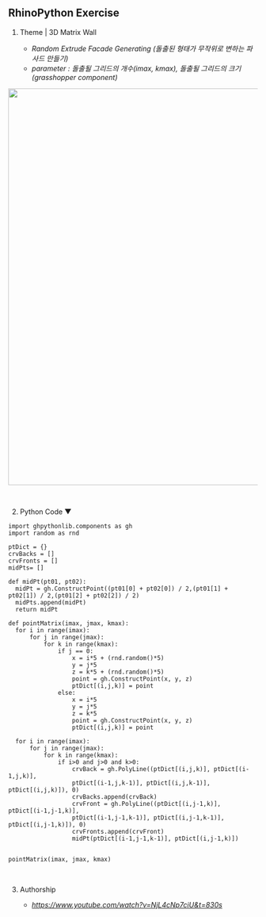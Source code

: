## RhinoPython Exercise

1. Theme | 3D Matrix Wall<br>

   - _Random Extrude Facade Generating (돌출된 형태가 무작위로 변하는 파사드 만들기)_
   - _parameter : 돌출될 그리드의 개수(imax, kmax), 돌출될 그리드의 크기(grasshopper component)_
<p align="center"><img src='https://user-images.githubusercontent.com/83874157/126640873-9d0b6dea-15de-4cba-b420-92ecbab2b8b0.gif' border='0' width="800px"></p><br>
   
2. Python Code ▼
  ```
import ghpythonlib.components as gh
import random as rnd

ptDict = {}
crvBacks = []
crvFronts = []
midPts= []

def midPt(pt01, pt02):
    midPt = gh.ConstructPoint((pt01[0] + pt02[0]) / 2,(pt01[1] + pt02[1]) / 2,(pt01[2] + pt02[2]) / 2)
    midPts.append(midPt)
    return midPt

def pointMatrix(imax, jmax, kmax):
    for i in range(imax):
        for j in range(jmax):
            for k in range(kmax):
                if j == 0:
                    x = i*5 + (rnd.random()*5)
                    y = j*5
                    z = k*5 + (rnd.random()*5)
                    point = gh.ConstructPoint(x, y, z)
                    ptDict[(i,j,k)] = point
                else:
                    x = i*5
                    y = j*5
                    z = k*5
                    point = gh.ConstructPoint(x, y, z)
                    ptDict[(i,j,k)] = point
                    
    for i in range(imax):
        for j in range(jmax):
            for k in range(kmax):
                if i>0 and j>0 and k>0:
                    crvBack = gh.PolyLine((ptDict[(i,j,k)], ptDict[(i-1,j,k)],
                    ptDict[(i-1,j,k-1)], ptDict[(i,j,k-1)], ptDict[(i,j,k)]), 0)
                    crvBacks.append(crvBack)
                    crvFront = gh.PolyLine((ptDict[(i,j-1,k)], ptDict[(i-1,j-1,k)],
                    ptDict[(i-1,j-1,k-1)], ptDict[(i,j-1,k-1)], ptDict[(i,j-1,k)]), 0)
                    crvFronts.append(crvFront)
                    midPt(ptDict[(i-1,j-1,k-1)], ptDict[(i,j-1,k)])


pointMatrix(imax, jmax, kmax)
   ```
<br>

3. Authorship<br>

   - _https://www.youtube.com/watch?v=NjL4cNp7ciU&t=830s_
   
